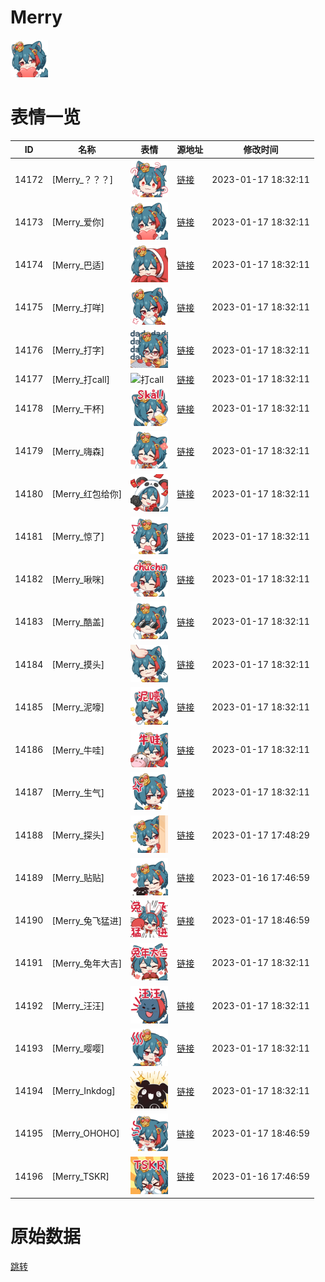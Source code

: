 # Merry

<img src="./cover.png" height="60" alt="cover" />

# 表情一览

|ID|名称|表情|源地址|修改时间|
|----|----|----|----|----|
|14172|[Merry_？？？]|<img src="./pic/014172_%5BMerry_？？？%5D.png" height="60" alt="？？？"/>|[链接](https://i0.hdslb.com/bfs/emote/e1678196c9c8fd9227812d16a18ae481859015ff.png)|2023-01-17 18:32:11|
|14173|[Merry_爱你]|<img src="./pic/014173_%5BMerry_爱你%5D.png" height="60" alt="爱你"/>|[链接](https://i0.hdslb.com/bfs/emote/e3027d89437653823cb58e6a75a0b49052c71d5e.png)|2023-01-17 18:32:11|
|14174|[Merry_巴适]|<img src="./pic/014174_%5BMerry_巴适%5D.png" height="60" alt="巴适"/>|[链接](https://i0.hdslb.com/bfs/emote/78ba946dffd2cefb1d65df66efea9e052034ae56.png)|2023-01-17 18:32:11|
|14175|[Merry_打咩]|<img src="./pic/014175_%5BMerry_打咩%5D.png" height="60" alt="打咩"/>|[链接](https://i0.hdslb.com/bfs/emote/855aa3736cbdf3ac7c47f33e4e5dcad823db31b0.png)|2023-01-17 18:32:11|
|14176|[Merry_打字]|<img src="./pic/014176_%5BMerry_打字%5D.png" height="60" alt="打字"/>|[链接](https://i0.hdslb.com/bfs/emote/8005602ef2c4b93bd29876ebda46d72068910c73.png)|2023-01-17 18:32:11|
|14177|[Merry_打call]|<img src="./pic/014177_%5BMerry_打call%5D.png" height="60" alt="打call"/>|[链接](https://i0.hdslb.com/bfs/emote/89eae446b3eac9abae8fd64b867dac3ab3510fa9.png)|2023-01-17 18:32:11|
|14178|[Merry_干杯]|<img src="./pic/014178_%5BMerry_干杯%5D.png" height="60" alt="干杯"/>|[链接](https://i0.hdslb.com/bfs/emote/08115eb15c541e2b6cf204f3352a732cedf5032b.png)|2023-01-17 18:32:11|
|14179|[Merry_嗨森]|<img src="./pic/014179_%5BMerry_嗨森%5D.png" height="60" alt="嗨森"/>|[链接](https://i0.hdslb.com/bfs/emote/8209ad609f8be5b7d2cf8ba4483662fb88a0de0f.png)|2023-01-17 18:32:11|
|14180|[Merry_红包给你]|<img src="./pic/014180_%5BMerry_红包给你%5D.png" height="60" alt="红包给你"/>|[链接](https://i0.hdslb.com/bfs/emote/0a54de3aa0e19505b32d54b8dda44a5dbbaeab5d.png)|2023-01-17 18:32:11|
|14181|[Merry_惊了]|<img src="./pic/014181_%5BMerry_惊了%5D.png" height="60" alt="惊了"/>|[链接](https://i0.hdslb.com/bfs/emote/4d072dd698f51816569b31b78d492275bc54b310.png)|2023-01-17 18:32:11|
|14182|[Merry_啾咪]|<img src="./pic/014182_%5BMerry_啾咪%5D.png" height="60" alt="啾咪"/>|[链接](https://i0.hdslb.com/bfs/emote/7197fec1cbd7ab4edc9e0db279b92ba5a60b3015.png)|2023-01-17 18:32:11|
|14183|[Merry_酷盖]|<img src="./pic/014183_%5BMerry_酷盖%5D.png" height="60" alt="酷盖"/>|[链接](https://i0.hdslb.com/bfs/emote/beb59af26d31a70b8f6ba648303fefcacd3af9d4.png)|2023-01-17 18:32:11|
|14184|[Merry_摸头]|<img src="./pic/014184_%5BMerry_摸头%5D.png" height="60" alt="摸头"/>|[链接](https://i0.hdslb.com/bfs/emote/548fc191a5a7f490d864f7895af5bdf1408011ef.png)|2023-01-17 18:32:11|
|14185|[Merry_泥嚎]|<img src="./pic/014185_%5BMerry_泥嚎%5D.png" height="60" alt="泥嚎"/>|[链接](https://i0.hdslb.com/bfs/emote/384ad12ce1337662a1474a72ef8cb26de0aedb3d.png)|2023-01-17 18:32:11|
|14186|[Merry_牛哇]|<img src="./pic/014186_%5BMerry_牛哇%5D.png" height="60" alt="牛哇"/>|[链接](https://i0.hdslb.com/bfs/emote/c38407c672932ec9d3544413ff1282f58b1ef34a.png)|2023-01-17 18:32:11|
|14187|[Merry_生气]|<img src="./pic/014187_%5BMerry_生气%5D.png" height="60" alt="生气"/>|[链接](https://i0.hdslb.com/bfs/emote/3ca9b67c11a9fbd1fa9b9a58b9577e4ff08dc266.png)|2023-01-17 18:32:11|
|14188|[Merry_探头]|<img src="./pic/014188_%5BMerry_探头%5D.png" height="60" alt="探头"/>|[链接](https://i0.hdslb.com/bfs/emote/7b7ae7dfdf4365d973de6b41a1a8125c27cc81fb.png)|2023-01-17 17:48:29|
|14189|[Merry_贴贴]|<img src="./pic/014189_%5BMerry_贴贴%5D.png" height="60" alt="贴贴"/>|[链接](https://i0.hdslb.com/bfs/emote/03bd0e16bf40a621c87131cc2be05f3877316410.png)|2023-01-16 17:46:59|
|14190|[Merry_兔飞猛进]|<img src="./pic/014190_%5BMerry_兔飞猛进%5D.png" height="60" alt="兔飞猛进"/>|[链接](https://i0.hdslb.com/bfs/emote/b025975f9bfc3e9d510ae3692a441eb66434bdf9.png)|2023-01-17 18:46:59|
|14191|[Merry_兔年大吉]|<img src="./pic/014191_%5BMerry_兔年大吉%5D.png" height="60" alt="兔年大吉"/>|[链接](https://i0.hdslb.com/bfs/emote/ba4e4d57d9c9be76196dc459311df86d45626d3d.png)|2023-01-17 18:32:11|
|14192|[Merry_汪汪]|<img src="./pic/014192_%5BMerry_汪汪%5D.png" height="60" alt="汪汪"/>|[链接](https://i0.hdslb.com/bfs/emote/f1680c1e21d61694c15684beb71c9e16547ad3e6.png)|2023-01-17 18:32:11|
|14193|[Merry_嘤嘤]|<img src="./pic/014193_%5BMerry_嘤嘤%5D.png" height="60" alt="嘤嘤"/>|[链接](https://i0.hdslb.com/bfs/emote/b9dcd4af7529ac256e1414be284cfbc7feb93d0c.png)|2023-01-17 18:32:11|
|14194|[Merry_Inkdog]|<img src="./pic/014194_%5BMerry_Inkdog%5D.png" height="60" alt="Inkdog"/>|[链接](https://i0.hdslb.com/bfs/emote/e41e4bb1946504eadd3b6d2ef9db6796b80e0ab9.png)|2023-01-17 18:32:11|
|14195|[Merry_OHOHO]|<img src="./pic/014195_%5BMerry_OHOHO%5D.png" height="60" alt="OHOHO"/>|[链接](https://i0.hdslb.com/bfs/emote/4aadd004bbeaa7102e74821560fde214e797c32a.png)|2023-01-17 18:46:59|
|14196|[Merry_TSKR]|<img src="./pic/014196_%5BMerry_TSKR%5D.png" height="60" alt="TSKR"/>|[链接](https://i0.hdslb.com/bfs/emote/97d9abc61905644c4f5e68e0cf88eec337740b96.png)|2023-01-16 17:46:59|

# 原始数据

[跳转](./raw.json)

